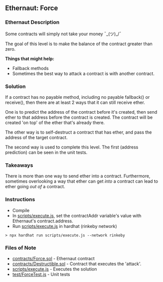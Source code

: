 ## Ethernaut: Force

### Ethernaut Description
Some contracts will simply not take your money ¯\_(ツ)_/¯

The goal of this level is to make the balance of the contract greater than zero.

**Things that might help:**
- Fallback methods
- Sometimes the best way to attack a contract is with another contract.

### Solution 
If a contract has no payable method, including no payable fallback() or receive(), then there are at least 2 ways that it can still receive ether. 

One is to predict the address of the contract before it's created, then send ether to that address before the contract is created. The contract will be created 'on top' of the ether that's already there. 

The other way is to self-destruct a contract that has ether, and pass the address of the target contract. 

The second way is used to complete this level. The first (address prediction) can be seen in the unit tests. 

### Takeaways
There is more than one way to send ether into a contract. Furthermore, sometimes overlooking a way that ether can get _into_ a contract can lead to ether going _out of_ a contract. 

### Instructions
- Compile 
- In [scripts/execute.js](scripts/execute.js), set the contractAddr variable's value with Ethernaut's contract.address. 
- Run [scripts/execute.js](scripts/execute.js) in hardhat (rinkeby network)

`> npx hardhat run scripts/execute.js --network rinkeby`

### Files of Note
- [contracts/Force.sol](contracts/Force.sol) - Ethernaut contract
- [contracts/Destructible.sol](contracts/Destructible.sol) - Contract that executes the 'attack'. 
- [scripts/execute.js](scripts/execute.js) - Executes the solution 
- [test/ForceTest.js](test/ForceTest.js) - Unit tests 
